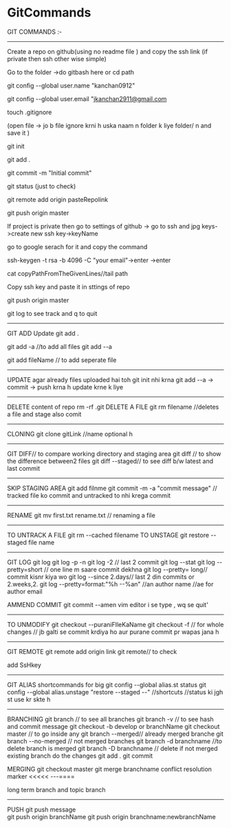# GitCommands
GIT COMMANDS :-
**********************************************
Create a repo on github(using no readme file ) and copy the ssh link (if private then ssh other wise simple)

Go to the folder ->do gitbash here or cd path

git config --global user.name "kanchan0912"

git config --global user.email "jkanchan2911@gmail.com

touch .gitignore

(open file ->  jo b file ignore krni h uska naam n folder k liye folder/ n and save it )

git init

git add .

git commit -m "Initial commit"

git status (just to check)

git remote add origin pasteRepolink

git push origin master 

If project is private then go to settings of github -> go to ssh and jpg keys->create new ssh key->keyName

go to google serach for it and copy the command 

ssh-keygen -t rsa -b 4096 -C  "your email"->enter ->enter 

cat copyPathFromTheGivenLines//tail path

Copy ssh key and paste it in sttings of repo

git push origin master

git log to see track and q to quit
*********************************************
GIT ADD
Update
git add .

git add -a //to add all files
git add --a

git add fileName // to add seperate file

***********************************************
UPDATE
agar already files uploaded hai toh git init nhi krna 
git add --a -> commit -> push krna h update krne k liye
**********************************************
DELETE content of repo
rm -rf .git
DELETE A FILE
git rm filename
//deletes a file and stage also 
comit

*********************************************
CLONING
git clone gitLink //name optional h 
********************************************
GIT DIFF// to compare working directory and  staging area 
git diff // to show the difference between2 files
 git diff --staged// to see diff b/w latest and last commit
 *******************************************
SKIP STAGING AREA
git add filnme
git commit -m -a "commit message"
// tracked file ko commit and untracked to nhi krega commit
******************************************
RENAME
git mv first.txt rename.txt
// renaming a file
*********************************************
TO UNTRACK A FILE
git rm --cached filename
TO UNSTAGE
git restore --staged file name
**********************************************
GIT LOG
git log
git log -p -n
git log -2 //  last 2 commit
git log --stat
git log --pretty=short // one line m saare commit dekhna 
git log --pretty= long// commit kisnr kiya wo 
git log --since  2.days// last 2 din commits
 or 2.weeks,2.
git log --pretty=format:"%h  --%an"
//an author name 
//ae for author email

AMMEND COMMIT
git commit --amen
vim editor i se type , wq se quit'
**********************************************
TO UNMODIFY
git checkout --puraniFIleKaName
git checkout -f // for whole changes
// jb galti se commit krdiya ho aur purane commit pr wapas jana h 
**********************************************
GIT REMOTE
git remote add origin link
git remote// to check

add SsHkey 
*********************************************
GIT ALIAS
shortcommands for big
git config --global alias.st status
git config --global alias.unstage "restore --staged --"
//shortcuts
//status ki jgh st use kr skte h
**********************************************
BRANCHING
git branch // to see all branches
git branch -v // to see hash and commit message
git checkout -b develop or branchName
git checkout master // to go inside any 
git branch --merged// already merged branche
git branch --no-merged // not merged branches
git branch -d branchname //to delete branch  is merged
git branch -D branchname // delete if not merged
existing branch
do the changes
git add .
git commit

MERGING
git checkout master
git merge branchname
conflict resolution marker 
<<<<<
---====
>>>>>
long term branch and topic branch
**********************************************
PUSH
git push message  
git push origin branchName
git push origin branchname:newbranchName
